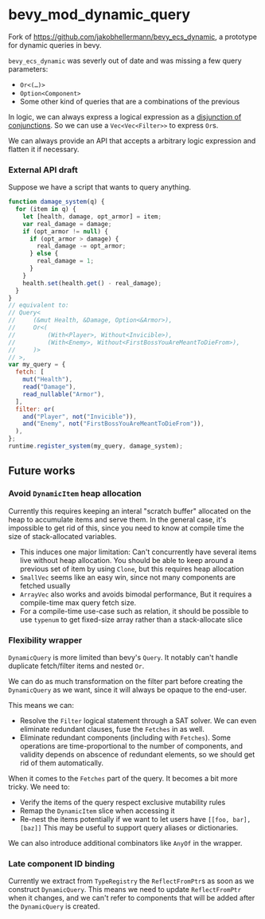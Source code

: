 # bevy_mod_dynamic_query

Fork of <https://github.com/jakobhellermann/bevy_ecs_dynamic>, a prototype
for dynamic queries in bevy.

`bevy_ecs_dynamic` was severly out of date and was missing a few query parameters:

- `Or<(…)>`
- `Option<Component>`
- Some other kind of queries that are a combinations of the previous

In logic, we can always express a logical expression as a [disjunction of
conjunctions][dnf]. So we can use a `Vec<Vec<Filter>>` to express `Or`s.

[dnf]: https://en.wikipedia.org/wiki/Disjunctive_normal_form

We can always provide an API that accepts a arbitrary logic expression and
flatten it if necessary.

### External API draft

Suppose we have a script that wants to query anything.

```javascript
function damage_system(q) {
  for (item in q) {
    let [health, damage, opt_armor] = item;
    var real_damage = damage;
    if (opt_armor != null) {
      if (opt_armor > damage) {
        real_damage -= opt_armor;
      } else {
        real_damage = 1;
      }
    }
    health.set(health.get() - real_damage);
  }
}
// equivalent to:
// Query<
//     (&mut Health, &Damage, Option<&Armor>),
//     Or<(
//         (With<Player>, Without<Invicible>),
//         (With<Enemy>, Without<FirstBossYouAreMeantToDieFrom>),
//     )>
// >,
var my_query = {
  fetch: [
    mut("Health"),
    read("Damage"),
    read_nullable("Armor"),
  ],
  filter: or(
    and("Player", not("Invicible")),
    and("Enemy", not("FirstBossYouAreMeantToDieFrom")),
  ),
};
runtime.register_system(my_query, damage_system);
```


## Future works

### Avoid `DynamicItem` heap allocation

Currently this requires keeping an interal "scratch buffer" allocated on the
heap to accumulate items and serve them.
In the general case, it's impossible to get rid of this, since you need to
know at compile time the size of stack-allocated variables.
- This induces one major limitation: Can't concurrently have several items
  live without heap allocation. You should be able to keep around a previous
  set of item by using `Clone`, but this requires heap allocation
- `SmallVec` seems like an easy win, since not many components are fetched usually
- `ArrayVec` also works and avoids bimodal performance, But it requires a compile-time
  max query fetch size.
- For a compile-time use-case such as relation, it should be possible to
  use `typenum` to get fixed-size array rather than a stack-allocate slice

### Flexibility wrapper

`DynamicQuery` is more limited than bevy's `Query`. It notably can't handle
duplicate fetch/filter items and nested `Or`.

We can do as much transformation on the filter part before creating the
`DynamicQuery` as we want, since it will always be opaque to the end-user.

This means we can:

- Resolve the `Filter` logical statement through a SAT solver. We can even
  eliminate redundant clauses, fuse the `Fetches` in as well.
- Eliminate redundant components (including with `Fetches`). Some operations
  are time-proportional to the number of components, and validity depends on
  abscence of redundant elements, so we should get rid of them automatically.

When it comes to the `Fetches` part of the query. It becomes a bit more tricky.
We need to:

- Verify the items of the query respect exclusive mutability rules
- Remap the `DynamicItem` slice when accessing it
- Re-nest the items potentially if we want to let users have `[[foo, bar], [baz]]`
  This may be useful to support query aliases or dictionaries.

We can also introduce additional combinators like `AnyOf` in the wrapper.

### Late component ID binding

Currently we extract from `TypeRegistry` the `ReflectFromPtr`s as soon as we
construct `DynamicQuery`. This means we need to update `ReflectFromPtr` when
it changes, and we can't refer to components that will be added after the
`DynamicQuery` is created.